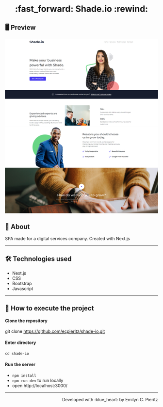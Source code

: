 <h1 align = "center"> :fast_forward: Shade.io :rewind: </h1>

## 🖥 Preview
<p align = "center">
  <img src = "https://raw.githubusercontent.com/ecpieritz/shade-io/ebe99c1efc57e183c2ffdbcda1b11cbb4030cfd1/public/images/sh-prints-01.png" width = "700" height = "auto">
  <img src = "https://raw.githubusercontent.com/ecpieritz/shade-io/ebe99c1efc57e183c2ffdbcda1b11cbb4030cfd1/public/images/sh-prints-02.png" width = "700" height = "auto">
</p>

## 📖 About
<p>SPA made for a digital services company. Created with Next.js</p>

---

## 🛠 Technologies used
- Next.js
- CSS
- Bootstrap
- Javascript

---

## 🚀 How to execute the project
#### Clone the repository
git clone https://github.com/ecpieritz/shade-io.git

#### Enter directory
`cd shade-io`

#### Run the server
- `npm install`
- `npm run dev` to run locally
- open http://localhost:3000/ 

---
<p align = "right">Developed with :blue_heart: by Emilyn C. Pieritz</p>
